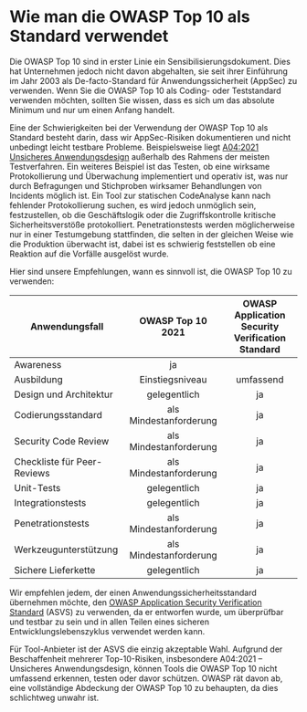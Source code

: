 # Wie man die OWASP Top 10 als Standard verwendet

Die OWASP Top 10 sind in erster Linie ein Sensibilisierungsdokument.
Dies hat Unternehmen jedoch nicht davon abgehalten, sie seit ihrer Einführung im Jahr 2003 als De-facto-Standard für Anwendungssicherheit (AppSec) zu verwenden.
Wenn Sie die OWASP Top 10 als Coding- oder Teststandard verwenden möchten, 
sollten Sie wissen, dass es sich um das absolute Minimum und nur um einen Anfang handelt.

Eine der Schwierigkeiten bei der Verwendung der OWASP Top 10 als Standard besteht darin, dass wir AppSec-Risiken dokumentieren und nicht unbedingt leicht testbare Probleme.
Beispielsweise liegt [A04:2021 Unsicheres Anwendungsdesign](A04_2021-Insecure_Design.de.md) außerhalb des Rahmens der meisten Testverfahren.
Ein weiteres Beispiel ist das Testen, ob eine wirksame Protokollierung und Überwachung implementiert und operativ ist, was nur durch Befragungen und Stichproben wirksamer Behandlungen von Incidents möglich ist.
Ein Tool zur statischen CodeAnalyse kann nach fehlender Protokollierung suchen,
es wird jedoch unmöglich sein, festzustellen, ob die Geschäftslogik oder die Zugriffskontrolle kritische Sicherheitsverstöße protokolliert. Penetrationstests werden möglicherweise nur in einer Testumgebung stattfinden, die selten in der gleichen Weise wie die Produktion überwacht ist, dabei ist es schwierig feststellen ob eine Reaktion auf die Vorfälle ausgelöst wurde.
<!-- TODO OSIB Link -->

Hier sind unsere Empfehlungen, wann es sinnvoll ist, die OWASP Top 10 zu verwenden:

| Anwendungsfall              |    OWASP Top 10 2021    | OWASP Application Security Verification Standard |
|-----------------------------|:-----------------------:|:------------------------------------------------:|
| Awareness                   |           ja            |                                                  |
| Ausbildung                  |     Einstiegsniveau     |                    umfassend                     |
| Design und Architektur      |      gelegentlich       |                        ja                        |
| Codierungsstandard          | als Mindestanforderung  |                        ja                        |
| Security Code Review        | als  Mindestanforderung |                        ja                        |
| Checkliste für Peer-Reviews | als Mindestanforderung  |                        ja                        |
| Unit-Tests                  |      gelegentlich       |                        ja                        |
| Integrationstests           |      gelegentlich       |                        ja                        |
| Penetrationstests           | als Mindestanforderung  |                        ja                        |
| Werkzeugunterstützung       | als Mindestanforderung  |                        ja                        |
| Sichere Lieferkette         |      gelegentlich       |                        ja                        |

Wir empfehlen jedem, der einen Anwendungssicherheitsstandard übernehmen möchte,
den [OWASP Application Security Verification Standard](https://owasp.org/www-project-application-security-verification-standard/) (ASVS) zu verwenden,
da er entworfen wurde, um überprüfbar und testbar zu sein und in allen Teilen eines sicheren Entwicklungslebenszyklus verwendet werden kann.

Für Tool-Anbieter ist der ASVS die einzig akzeptable Wahl.
Aufgrund der Beschaffenheit mehrerer Top-10-Risiken, insbesondere A04:2021 – Unsicheres Anwendungsdesign,
können Tools die OWASP Top 10 nicht umfassend erkennen, testen oder davor schützen.
OWASP rät davon ab, eine vollständige Abdeckung der OWASP Top 10 zu behaupten, da dies schlichtweg unwahr ist.
